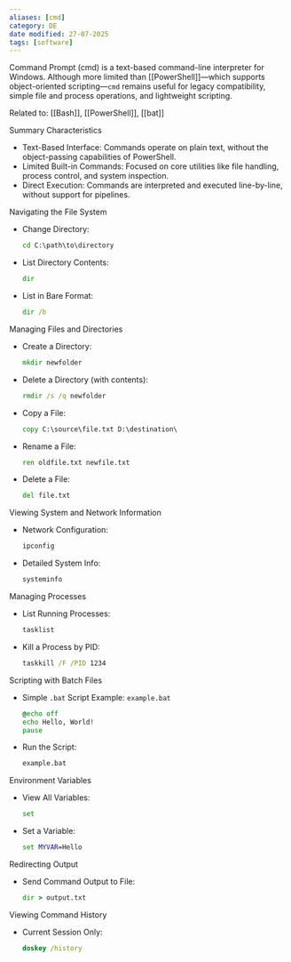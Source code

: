 ```yaml
---
aliases: [cmd]
category: DE
date modified: 27-07-2025
tags: [software]
---
```

Command Prompt (cmd) is a text-based command-line interpreter for Windows. Although more limited than [[PowerShell]]—which supports object-oriented scripting—`cmd` remains useful for legacy compatibility, simple file and process operations, and lightweight scripting.

Related to: [[Bash]], [[PowerShell]], [[bat]]

Summary Characteristics
* Text-Based Interface: Commands operate on plain text, without the object-passing capabilities of PowerShell.
* Limited Built-in Commands: Focused on core utilities like file handling, process control, and system inspection.
* Direct Execution: Commands are interpreted and executed line-by-line, without support for pipelines.

Navigating the File System
* Change Directory:
  ```cmd
  cd C:\path\to\directory
  ```
* List Directory Contents:
  ```cmd
  dir
  ```
* List in Bare Format:
  ```cmd
  dir /b
  ```

Managing Files and Directories
* Create a Directory:
  ```cmd
  mkdir newfolder
  ```
* Delete a Directory (with contents):
  ```cmd
  rmdir /s /q newfolder
  ```
* Copy a File:
  ```cmd
  copy C:\source\file.txt D:\destination\
  ```
* Rename a File:
  ```cmd
  ren oldfile.txt newfile.txt
  ```
* Delete a File:
  ```cmd
  del file.txt
  ```

Viewing System and Network Information
* Network Configuration:
  ```cmd
  ipconfig
  ```
* Detailed System Info:
  ```cmd
  systeminfo
  ```

Managing Processes
* List Running Processes:
  ```cmd
  tasklist
  ```
* Kill a Process by PID:
  ```cmd
  taskkill /F /PID 1234
  ```


Scripting with Batch Files
* Simple `.bat` Script Example:
  `example.bat`
  ```cmd
  @echo off
  echo Hello, World!
  pause
  ```
* Run the Script:
  ```cmd
  example.bat
  ```

Environment Variables
* View All Variables:
  ```cmd
  set
  ```
* Set a Variable:
  ```cmd
  set MYVAR=Hello
  ```

Redirecting Output
* Send Command Output to File:

  ```cmd
  dir > output.txt
  ```

Viewing Command History
* Current Session Only:

  ```cmd
  doskey /history
  ```




